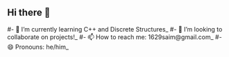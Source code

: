 ## Hi there 👋

#- 🌱 I’m currently learning C++ and Discrete Structures_
#- 👯 I’m looking to collaborate on projects!_
#- 📫 How to reach me: 1629saim@gmail.com_
#- 😄 Pronouns: he/him_

